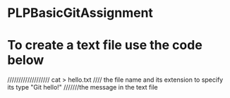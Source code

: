 # PLPBasicGitAssignment

# To create  a text file use the code below
///////////////////
cat > hello.txt    //// the file name and its extension to specify its type
"Git hello!"    ///////the message in the text file




